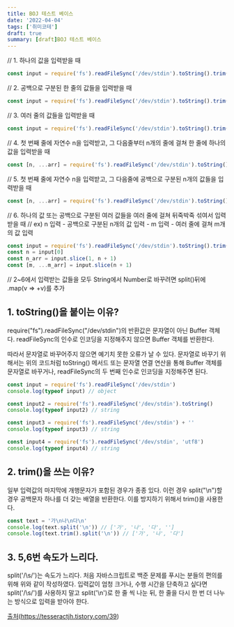 ```yaml
---
title: BOJ 테스트 베이스
date: '2022-04-04'
tags: ['취미코테']
draft: true
summary: [draft]BOJ 테스트 베이스
---
```


// 1. 하나의 값을 입력받을 때

```js
const input = require('fs').readFileSync('/dev/stdin').toString().trim()
```

// 2. 공백으로 구분된 한 줄의 값들을 입력받을 때

```js
const input = require('fs').readFileSync('/dev/stdin').toString().trim().split(' ')
```

// 3. 여러 줄의 값들을 입력받을 때

```js
const input = require('fs').readFileSync('/dev/stdin').toString().trim().split('\n')
```

// 4. 첫 번째 줄에 자연수 n을 입력받고, 그 다음줄부터 n개의 줄에 걸쳐 한 줄에 하나의 값을 입력받을 때

```js
const [n, ...arr] = require('fs').readFileSync('/dev/stdin').toString().trim().split('\n')
```

// 5. 첫 번째 줄에 자연수 n을 입력받고, 그 다음줄에 공백으로 구분된 n개의 값들을 입력받을 때

```js
const [n, ...arr] = require('fs').readFileSync('/dev/stdin').toString().trim().split(/\s/)
```

// 6. 하나의 값 또는 공백으로 구분된 여러 값들을 여러 줄에 걸쳐 뒤죽박죽 섞여서 입력받을 때
// ex) n 입력 - 공백으로 구분된 n개의 값 입력 - m 입력 - 여러 줄에 걸쳐 m개의 값 입력

```js
const input = require('fs').readFileSync('/dev/stdin').toString().trim().split(/\s/)
const n = input[0]
const n_arr = input.slice(1, n + 1)
const [m, ...m_arr] = input.slice(n + 1)
```

// 2~6에서 입력받는 값들을 모두 String에서 Number로 바꾸려면 split()뒤에 .map(v => +v)를 추가

## 1. toString()을 붙이는 이유?

require("fs").readFileSync("/dev/stdin")의 반환값은 문자열이 아닌 Buffer 객체다. readFileSync의 인수로 인코딩을 지정해주지 않으면 Buffer 객체를 반환한다.

따라서 문자열로 바꾸어주지 않으면 예기치 못한 오류가 날 수 있다. 문자열로 바꾸기 위해서는 위의 코드처럼 toString() 메서드 또는 문자열 연결 연산을 통해 Buffer 객체를 문자열로 바꾸거나, readFileSync의 두 번째 인수로 인코딩을 지정해주면 된다.

```js
const input = require('fs').readFileSync('/dev/stdin')
console.log(typeof input) // object

const input2 = require('fs').readFileSync('/dev/stdin').toString()
console.log(typeof input2) // string

const input3 = require('fs').readFileSync('/dev/stdin') + ''
console.log(typeof input3) // string

const input4 = require('fs').readFileSync('/dev/stdin', 'utf8')
console.log(typeof input4) // string
```

## 2. trim()을 쓰는 이유?

일부 입력값의 마지막에 개행문자가 포함된 경우가 종종 있다. 이런 경우 split("\n")할 경우 공백문자 하나를 더 갖는 배열을 반환한다. 이를 방지하기 위해서 trim()을 사용한다.

```js
const text = '가\n나\n다\n'
console.log(text.split('\n')) // ['가', '나', '다', '']
console.log(text.trim().split('\n')) // ['가', '나', '다']
```

## 3. 5,6번 속도가 느리다.

split('/\s/')는 속도가 느리다. 처음 자바스크립트로 백준 문제를 푸시는 분들의 편의를 위해 위와 같이 작성하였다. 입력값이 엄청 크거나, 수행 시간을 단축하고 싶다면 split('/\s/')를 사용하지 말고 split('\n')로 한 줄 씩 나눈 뒤, 한 줄을 다시 한 번 더 나누는 방식으로 입력을 받아야 한다.

[출처](https://tesseractjh.tistory.com/39)(https://tesseractjh.tistory.com/39)

